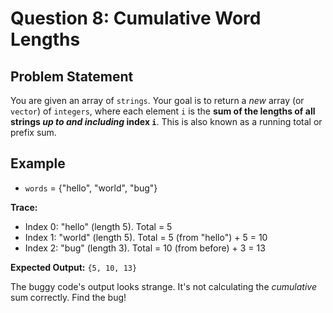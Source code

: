 # Question 8: Cumulative Word Lengths

## Problem Statement

You are given an array of `strings`. Your goal is to return a *new* array (or `vector`) of `integers`, where each element `i` is the **sum of the lengths of all strings *up to and including* index `i`**. This is also known as a running total or prefix sum.

## Example

* `words` = {"hello", "world", "bug"}

**Trace:**
* Index 0: "hello" (length 5). Total = 5
* Index 1: "world" (length 5). Total = 5 (from "hello") + 5 = 10
* Index 2: "bug" (length 3). Total = 10 (from before) + 3 = 13

**Expected Output:** `{5, 10, 13}`

The buggy code's output looks strange. It's not calculating the *cumulative* sum correctly. Find the bug!